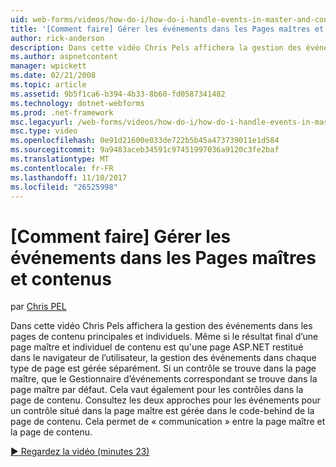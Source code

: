 ```yaml
---
uid: web-forms/videos/how-do-i/how-do-i-handle-events-in-master-and-content-pages
title: '[Comment faire] Gérer les événements dans les Pages maîtres et contenus | Documents Microsoft'
author: rick-anderson
description: Dans cette vidéo Chris Pels affichera la gestion des événements dans les pages de contenu principales et individuels. Même si le résultat final d’un conte maître et individuel...
ms.author: aspnetcontent
manager: wpickett
ms.date: 02/21/2008
ms.topic: article
ms.assetid: 9b5f1ca6-b394-4b33-8b60-fd0587341482
ms.technology: dotnet-webforms
ms.prod: .net-framework
msc.legacyurl: /web-forms/videos/how-do-i/how-do-i-handle-events-in-master-and-content-pages
msc.type: video
ms.openlocfilehash: 0e91d21600e033de722b5b45a473739011e1d584
ms.sourcegitcommit: 9a9483aceb34591c97451997036a9120c3fe2baf
ms.translationtype: MT
ms.contentlocale: fr-FR
ms.lasthandoff: 11/10/2017
ms.locfileid: "26525998"
---
```

<a name="how-do-i-handle-events-in-master-and-content-pages"></a>[Comment faire] Gérer les événements dans les Pages maîtres et contenus
====================
par [Chris PEL](https://twitter.com/chrispels)

Dans cette vidéo Chris Pels affichera la gestion des événements dans les pages de contenu principales et individuels. Même si le résultat final d’une page maître et individuel de contenu est qu'une page ASP.NET restitué dans le navigateur de l’utilisateur, la gestion des événements dans chaque type de page est gérée séparément. Si un contrôle se trouve dans la page maître, que le Gestionnaire d’événements correspondant se trouve dans la page maître par défaut. Cela vaut également pour les contrôles dans la page de contenu. Consultez les deux approches pour les événements pour un contrôle situé dans la page maître est gérée dans le code-behind de la page de contenu. Cela permet de « communication » entre la page maître et la page de contenu.

[&#9654; Regardez la vidéo (minutes 23)](https://channel9.msdn.com/Blogs/ASP-NET-Site-Videos/how-do-i-handle-events-in-master-and-content-pages)
